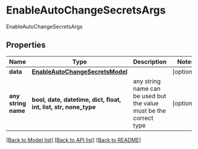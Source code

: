 # EnableAutoChangeSecretsArgs

EnableAutoChangeSecretsArgs

## Properties
Name | Type | Description | Notes
------------ | ------------- | ------------- | -------------
**data** | [**EnableAutoChangeSecretsModel**](EnableAutoChangeSecretsModel.md) |  | [optional] 
**any string name** | **bool, date, datetime, dict, float, int, list, str, none_type** | any string name can be used but the value must be the correct type | [optional]

[[Back to Model list]](../README.md#documentation-for-models) [[Back to API list]](../README.md#documentation-for-api-endpoints) [[Back to README]](../README.md)


